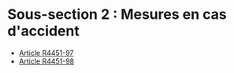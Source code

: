# Sous-section 2 : Mesures en cas d'accident

* [Article R4451-97](./LEGIARTI000022442248.md)
* [Article R4451-98](./LEGIARTI000030235206.md)
